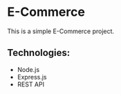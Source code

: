 # E-Commerce

This is a simple E-Commerce project.

## Technologies:
* Node.js
* Express.js
* REST API
